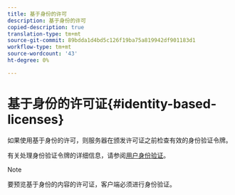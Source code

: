 ```yaml
---
title: 基于身份的许可
description: 基于身份的许可
copied-description: true
translation-type: tm+mt
source-git-commit: 89bdda1d4bd5c126f19ba75a819942df901183d1
workflow-type: tm+mt
source-wordcount: '43'
ht-degree: 0%

---
```



# 基于身份的许可证{#identity-based-licenses}

如果使用基于身份的许可，则服务器在颁发许可证之前检查有效的身份验证令牌。

有关处理身份验证令牌的详细信息，请参阅[用户身份验证](../../../protecting-content/implementing-the-license-server/processing-drm-requests.md#user-authentication)。

>[!NOTE]
>
>要预览基于身份的内容的许可证，客户端必须进行身份验证。

